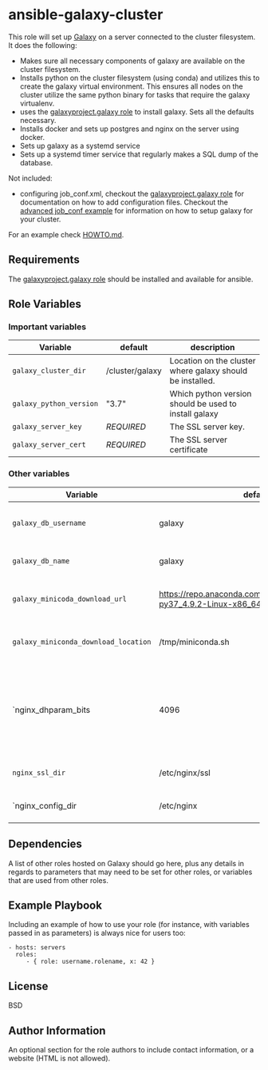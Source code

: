 # ansible-galaxy-cluster

This role will set up [Galaxy](https://galaxyproject.org) on a server connected to
the cluster filesystem. It does the following:

- Makes sure all necessary components of galaxy are available on the cluster filesystem.
- Installs python on the cluster filesystem (using conda) and utilizes this to
  create the galaxy virtual environment. This ensures all nodes on the cluster
  utilize the same python binary for tasks that require the galaxy virtualenv.
- uses the [galaxyproject.galaxy role](https://github.com/galaxyproject/ansible-galaxy)
  to install galaxy. Sets all the defaults necessary.
- Installs docker and sets up postgres and nginx on the server using docker.
- Sets up galaxy as a systemd service
- Sets up a systemd timer service that regularly makes a SQL dump of the database.


Not included:
- configuring job_conf.xml, checkout the [galaxyproject.galaxy role](https://github.com/galaxyproject/ansible-galaxy) for documentation on how to add configuration files. 
Checkout the [advanced job_conf example](https://github.com/galaxyproject/galaxy/blob/dev/lib/galaxy/config/sample/job_conf.xml.sample_advanced)
for information on how to setup galaxy for your cluster.

For an example check [HOWTO.md](HOWTO.md).

## Requirements

The [galaxyproject.galaxy role](https://github.com/galaxyproject/ansible-galaxy) 
should be installed and available for ansible.

## Role Variables

### Important variables 

Variable| default | description
---|---|---
`galaxy_cluster_dir` | /cluster/galaxy | Location on the cluster where galaxy should be installed.
`galaxy_python_version` | "3.7" | Which python version should be used to install galaxy
`galaxy_server_key` | *REQUIRED* | The SSL server key.
`galaxy_server_cert` | *REQUIRED* | The SSL server certificate


### Other variables

Variable| default | description
---|---|---
`galaxy_db_username`| galaxy | Username for the galaxy database
`galaxy_db_name` | galaxy | The name of the galaxy database
`galaxy_minicoda_download_url` | https://repo.anaconda.com/miniconda/Miniconda3-py37_4.9.2-Linux-x86_64.sh | The default download url for miniconda.
`galaxy_miniconda_download_location` | /tmp/miniconda.sh | Where to store the conda install script.
`nginx_dhparam_bits | 4096 | Nginx is more secure when a dhparam file is generated. Set the amount of bits for the generation.
`nginx_ssl_dir` | /etc/nginx/ssl |  where the dhparam files are stored
`nginx_config_dir | /etc/nginx | Configuration directory for nginx


Dependencies
------------

A list of other roles hosted on Galaxy should go here, plus any details in regards to parameters that may need to be set for other roles, or variables that are used from other roles.

Example Playbook
----------------

Including an example of how to use your role (for instance, with variables passed in as parameters) is always nice for users too:

    - hosts: servers
      roles:
         - { role: username.rolename, x: 42 }

License
-------

BSD

Author Information
------------------

An optional section for the role authors to include contact information, or a website (HTML is not allowed).
